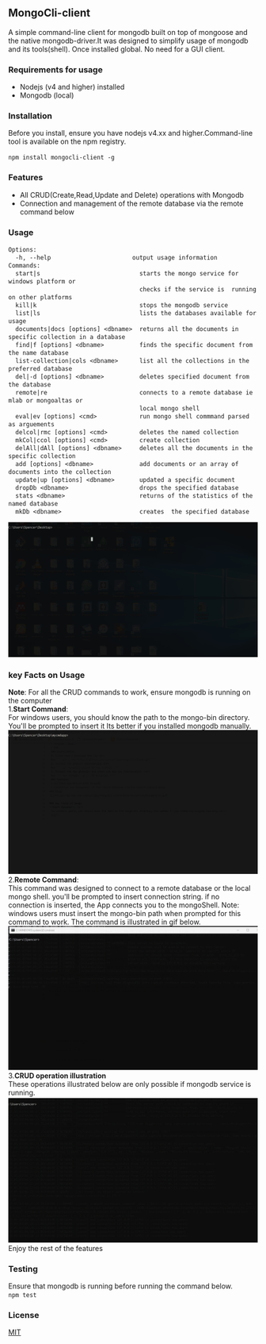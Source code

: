 ## MongoCli-client
 A simple command-line client for mongodb built on top of mongoose and the native mongodb-driver.It was designed to simplify usage of mongodb and its tools(shell). Once installed global. No need for a GUI client.
 
### Requirements for usage
 - Nodejs  (v4 and higher) installed
 - Mongodb (local)
### Installation
 Before you install, ensure you  have nodejs v4.xx and higher.Command-line tool is available on the npm registry.<br>
 
 ``` npm install mongocli-client -g ```
 
### Features
 - All CRUD(Create,Read,Update and Delete) operations with Mongodb 
 - Connection and management of the remote database via the remote command below
### Usage
``` Usage: app [options] [command]
Options:
  -h, --help                       output usage information
Commands:
  start|s                            starts the mongo service for windows platform or
                                     checks if the service is  running on other platforms
  kill|k                             stops the mongodb service
  list|ls                            lists the databases available for usage
  documents|docs [options] <dbname>  returns all the documents in specific collection in a database
  find|f [options] <dbname>          finds the specific document from the name database
  list-collection|cols <dbname>      list all the collections in the preferred database
  del|-d [options] <dbname>          deletes specified document from the database
  remote|re                          connects to a remote database ie mlab or mongoaltas or 
                                     local mongo shell
  eval|ev [options] <cmd>            run mongo shell commmand parsed as arguements
  delcol|rmc [options] <cmd>         deletes the named collection
  mkCol|ccol [options] <cmd>         create collection
  delAll|dAll [options] <dbname>     deletes all the documents in the specific collection
  add [options] <dbname>             add documents or an array of documents into the collection
  update|up [options] <dbname>       updated a specific document
  dropDb <dbname>                    drops the specified database
  stats <dbname>                     returns of the statistics of the named database
  mkDb <dbname>                      creates  the specified database
  ```
  
![](https://raw.githubusercontent.com/spencerjibz/mongoCli-client/master/assets/general.gif)
### key Facts on Usage
**Note**: For all the CRUD commands to work, ensure mongodb is running on the computer<Br>
1.**Start Command**: <br> 
 For windows users, you should know the path to the mongo-bin directory. You'll be prompted to insert it Its better if you installed mongodb manually.<br>
 ![](https://raw.githubusercontent.com/spencerjibz/mongoCli-client/master/assets/startCommand.gif)
2.**Remote Command**: <br>
 This command was designed to connect to a remote database or the local mongo shell. you'll be prompted to insert connection string.
 if no connection is inserted, the App connects you to the mongoShell. Note: windows users  must insert the mongo-bin path when prompted for this command to work. The command is illustrated in gif below.<br>
 ![](https://raw.githubusercontent.com/spencerjibz/mongoCli-client/master/assets/remoteCommand.gif)
3.**CRUD operation illustration**<br>
 These operations illustrated below are only possible if mongodb service is running.
 ![](https://raw.githubusercontent.com/spencerjibz/mongoCli-client/master/assets/Crd.gif)
 Enjoy the rest of the features
### Testing
 Ensure that mongodb is running before running the command below.<br>
 ``` npm test ```

### License
  [MIT](https://raw.githubusercontent.com/spencerjibz/mongoCli-client/master/LICENSE)
